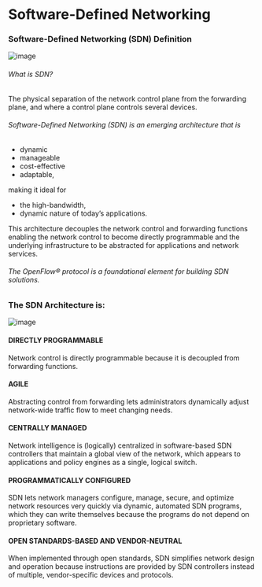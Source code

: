 # Software-Defined Networking

### Software-Defined Networking (SDN) Definition

![image](https://user-images.githubusercontent.com/24405247/58934117-286bd100-8787-11e9-91f1-8c010ee990c9.png)

###### What is SDN? 
The physical separation of the network control plane from the forwarding plane, and where a control plane controls several devices.

###### Software-Defined Networking (SDN) is an emerging architecture that is
- dynamic
- manageable
- cost-effective
- adaptable, 

making it ideal for 
- the high-bandwidth, 
- dynamic nature of today’s applications. 

This architecture decouples the network control and forwarding functions enabling the network control to become directly programmable and the underlying infrastructure to be abstracted for applications and network services. 

###### The OpenFlow® protocol is a foundational element for building SDN solutions.

### The SDN Architecture is:

![image](https://user-images.githubusercontent.com/24405247/58934403-045cbf80-8788-11e9-8628-7559743830cb.png)

#### DIRECTLY PROGRAMMABLE
Network control is directly programmable because it is decoupled from forwarding functions.

#### AGILE
Abstracting control from forwarding lets administrators dynamically adjust network-wide traffic flow to meet changing needs.

#### CENTRALLY MANAGED
Network intelligence is (logically) centralized in software-based SDN controllers that maintain a global view of the network, which appears to applications and policy engines as a single, logical switch.

#### PROGRAMMATICALLY CONFIGURED
SDN lets network managers configure, manage, secure, and optimize network resources very quickly via dynamic, automated SDN programs, which they can write themselves because the programs do not depend on proprietary software.

#### OPEN STANDARDS-BASED AND VENDOR-NEUTRAL
When implemented through open standards, SDN simplifies network design and operation because instructions are provided by SDN controllers instead of multiple, vendor-specific devices and protocols.
